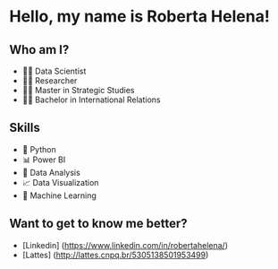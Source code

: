 # **Hello, my name is Roberta Helena!**

## Who am I?
* 👩‍💻 Data Scientist
* 🕵️‍♀️ Researcher
* 👩‍🏫 Master in Strategic Studies
* 👩‍🎓 Bachelor in International Relations

## Skills
* 🐍 Python
* 📊 Power BI
* 🧮 Data Analysis
* 📈 Data Visualization
* 🔮 Machine Learning

## Want to get to know me better?
* [Linkedin] (https://www.linkedin.com/in/robertahelena/)
* [Lattes] (http://lattes.cnpq.br/5305138501953499)
